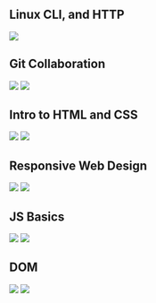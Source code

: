 ## Linux CLI, and HTTP

![](taskLinuxCli/learnTheCommandLine.png)


## Git Collaboration

![](taskGitCollaborations/What%20is%20Version%20Control.png)
![](taskGitCollaborations/GitHub%20&%20Collaboration.png)


## Intro to HTML and CSS

![](taskHtmlCssIntro/IntroHtmlCss.png)
![](taskHtmlCssIntro/HTML_academy.png)


## Responsive Web Design

![](taskResponsiveWebDesign/RespWebDesFund.png)
![](taskResponsiveWebDesign/FlexboxFroggy.png)


## JS Basics

![](taskJavaScriptBasics/IntroToJS.jpg)
![](taskJavaScriptBasics/JavaScriptBasics.jpg)


## DOM

![](task_JS_DOM/task_js_dom.jpg)
![](task_JS_DOM/freecodecamp_Algorithm_Scripting_Challenges.jpg)
